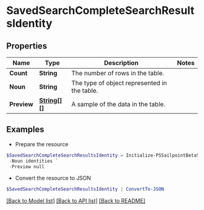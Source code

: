 # SavedSearchCompleteSearchResultsIdentity
## Properties

Name | Type | Description | Notes
------------ | ------------- | ------------- | -------------
**Count** | **String** | The number of rows in the table. | 
**Noun** | **String** | The type of object represented in the table. | 
**Preview** | [**String[][]**](Array.md) | A sample of the data in the table. | 

## Examples

- Prepare the resource
```powershell
$SavedSearchCompleteSearchResultsIdentity = Initialize-PSSailpointBetaSavedSearchCompleteSearchResultsIdentity  -Count 2 `
 -Noun identities `
 -Preview null
```

- Convert the resource to JSON
```powershell
$SavedSearchCompleteSearchResultsIdentity | ConvertTo-JSON
```

[[Back to Model list]](../README.md#documentation-for-models) [[Back to API list]](../README.md#documentation-for-api-endpoints) [[Back to README]](../README.md)


